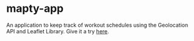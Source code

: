 # mapty-app

An application to keep track of workout schedules using the Geolocation API and Leaflet Library.
Give it a try <a href='https://noeltom787.github.io/mapty-app/' target='_blank'>here</a>.
